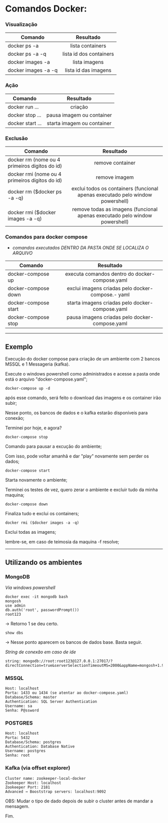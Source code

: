 # **Comandos Docker:**

### **Visualização**

| Comando | Resultado
|----------|:-------------:
| docker ps -a | lista containers
| docker ps -a -q | lista id dos containers
| docker images -a | lista imagens
| docker images -a -q | lista id das imagens

### **Ação**

| Comando | Resultado
|----------|:-------------:
| docker run ...  | criação
| docker stop ... | pausa imagem ou container
| docker start ...| starta imagem ou container

### **Exclusão**

| Comando | Resultado
|----------|:-------------:
| docker rm (nome ou 4 primeiros digitos do id)   | remove container
| docker rmi (nome ou 4 primeiros digitos do id)  | remove imagem
| docker rm ($docker ps -a -q) | exclui todos os containers (funcional apenas executado pelo window powershell)
| docker rmi ($docker images -a -q) | remove todas as imagens (funcional apenas executado pelo window powershell)
    

### **Comandos para docker compose**

* *comandos executados DENTRO DA PASTA ONDE SE LOCALIZA O ARQUIVO*

| Comando | Resultado
|----------|:-------------:
| docker-compose up    | executa comandos dentro do docker-compose.yaml
| docker-compose down  | exclui imagens criadas pelo docker-compose.- yaml
| docker-compose start | starta imagens criadas pelo docker-compose.yaml
| docker-compose stop  | pausa imagens criadas pelo docker-compose.yaml

<hr>

## **Exemplo**

Execução do docker compose para criação de um ambiente com 2 bancos MSSQL e 1 Messageria (kafka).

Execute o windows powershell como administrados e acesse a pasta onde está o arquivo "docker-compose.yaml";

    docker-compose up -d

após esse comando, será feito o download das imagens e os container irão subir;

Nesse ponto, os bancos de dados e o kafka estarão disponíveis para conexão;

Terminei por hoje, e agora?

    docker-compose stop 

Comando para pausar a excução do ambiente;

Com isso, pode voltar amanhã e dar "play" novamente sem perder os dados;

    docker-compose start 

Starta novamente o ambiente;

Terminei os testes de vez, quero zerar o ambiente e excluir tudo da minha maquina;

    docker-compose down

Finaliza tudo e exclui os containers;

    docker rmi ($docker images -a -q)

Exclui todas as imagens;

lembre-se, em caso de teimosia da maquina -f resolve;

<hr>

## **Utilizando os ambientes**

### **MongoDB**

*Via windows powershell*

    docker exec -it mongodb bash
    mongosh
    use admin
    db.auth('root', passwordPrompt())
    root123

-> Retorno 1 se deu certo.

    show dbs
    
-> Nesse ponto aparecem os bancos de dados base. Basta seguir.


*String de conexão em caso de ide*

    string: mongodb://root:root123@127.0.0.1:27017/?directConnection=true&serverSelectionTimeoutMS=2000&appName=mongosh+1.9.0&authMechanism=DEFAULT


### **MSSQL**

    Host: localhost
    Porta: 1433 ou 1434 (se atentar ao docker-compose.yaml)
    Database/Schema: master
    Authentication: SQL Server Authentication
    Username: sa
    Senha: P@ssword

### **POSTGRES**

    Host: localhost
    Porta: 5432
    Database/Schema: postgres
    Authentication: Database Native
    Username: postgres
    Senha: root

### **Kafka (via offset explorer)**

    Cluster name: zookeeper-local-docker
    Zookeeper Host: localhost
    Zookeeper Port: 2181
    Advanced → Booststrap servers: localhost:9092

OBS: Mudar o tipo de dado depois de subir o cluster antes de mandar a mensagem.

Fim.

